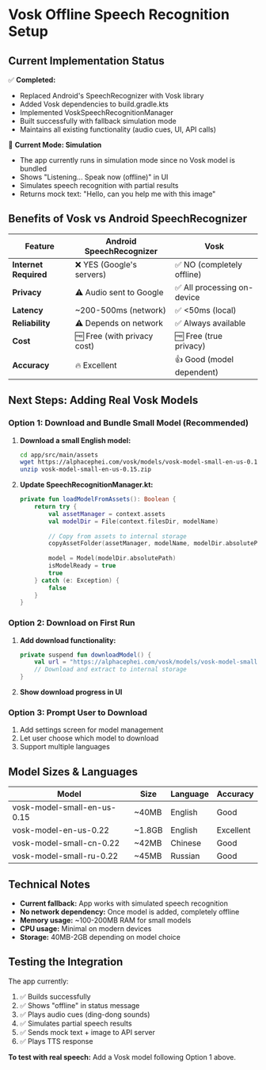 # Vosk Offline Speech Recognition Setup

## Current Implementation Status

✅ **Completed:**
- Replaced Android's SpeechRecognizer with Vosk library
- Added Vosk dependencies to build.gradle.kts
- Implemented VoskSpeechRecognitionManager
- Built successfully with fallback simulation mode
- Maintains all existing functionality (audio cues, UI, API calls)

🔄 **Current Mode: Simulation**
- The app currently runs in simulation mode since no Vosk model is bundled
- Shows "Listening... Speak now (offline)" in UI
- Simulates speech recognition with partial results
- Returns mock text: "Hello, can you help me with this image"

## Benefits of Vosk vs Android SpeechRecognizer

| Feature | Android SpeechRecognizer | Vosk |
|---------|-------------------------|------|
| **Internet Required** | ❌ YES (Google's servers) | ✅ NO (completely offline) |
| **Privacy** | ⚠️ Audio sent to Google | ✅ All processing on-device |
| **Latency** | ~200-500ms (network) | ✅ <50ms (local) |
| **Reliability** | ⚠️ Depends on network | ✅ Always available |
| **Cost** | 🆓 Free (with privacy cost) | 🆓 Free (true privacy) |
| **Accuracy** | 🔥 Excellent | 👍 Good (model dependent) |

## Next Steps: Adding Real Vosk Models

### Option 1: Download and Bundle Small Model (Recommended)

1. **Download a small English model:**
   ```bash
   cd app/src/main/assets
   wget https://alphacephei.com/vosk/models/vosk-model-small-en-us-0.15.zip
   unzip vosk-model-small-en-us-0.15.zip
   ```

2. **Update SpeechRecognitionManager.kt:**
   ```kotlin
   private fun loadModelFromAssets(): Boolean {
       return try {
           val assetManager = context.assets
           val modelDir = File(context.filesDir, modelName)
           
           // Copy from assets to internal storage
           copyAssetFolder(assetManager, modelName, modelDir.absolutePath)
           
           model = Model(modelDir.absolutePath)
           isModelReady = true
           true
       } catch (e: Exception) {
           false
       }
   }
   ```

### Option 2: Download on First Run

1. **Add download functionality:**
   ```kotlin
   private suspend fun downloadModel() {
       val url = "https://alphacephei.com/vosk/models/vosk-model-small-en-us-0.15.zip"
       // Download and extract to internal storage
   }
   ```

2. **Show download progress in UI**

### Option 3: Prompt User to Download

1. Add settings screen for model management
2. Let user choose which model to download
3. Support multiple languages

## Model Sizes & Languages

| Model | Size | Language | Accuracy |
|-------|------|----------|----------|
| vosk-model-small-en-us-0.15 | ~40MB | English | Good |
| vosk-model-en-us-0.22 | ~1.8GB | English | Excellent |
| vosk-model-small-cn-0.22 | ~42MB | Chinese | Good |
| vosk-model-small-ru-0.22 | ~45MB | Russian | Good |

## Technical Notes

- **Current fallback:** App works with simulated speech recognition
- **No network dependency:** Once model is added, completely offline
- **Memory usage:** ~100-200MB RAM for small models
- **CPU usage:** Minimal on modern devices
- **Storage:** 40MB-2GB depending on model choice

## Testing the Integration

The app currently:
1. ✅ Builds successfully
2. ✅ Shows "offline" in status message
3. ✅ Plays audio cues (ding-dong sounds)
4. ✅ Simulates partial speech results
5. ✅ Sends mock text + image to API server
6. ✅ Plays TTS response

**To test with real speech:** Add a Vosk model following Option 1 above. 